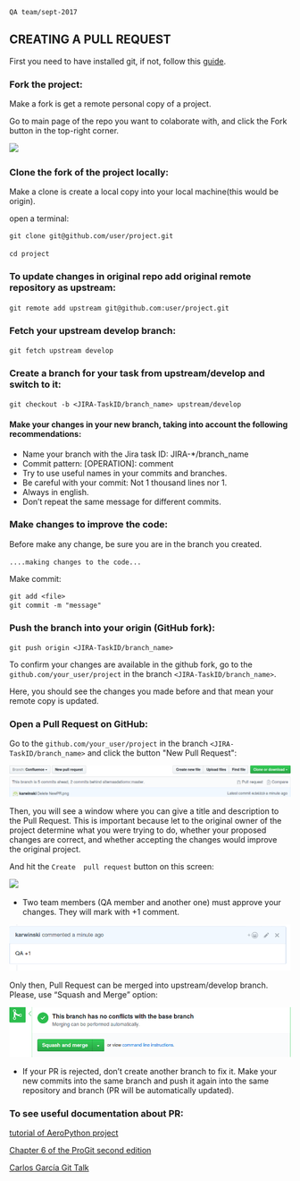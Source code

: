                                                                                        QA team/sept-2017 
## CREATING A PULL REQUEST


First you need to have installed git, if not, follow this [guide](https://git-scm.com/download).


### Fork the project:

Make a fork is get a remote personal copy of a project. 

Go to main page of the repo you want to colaborate with, and click the Fork button in the top-right corner. 

![](https://github-images.s3.amazonaws.com/help/bootcamp/Bootcamp-Fork.png)

### Clone the fork of the project locally:

Make a clone is create a local copy into your local machine(this would be origin). 

open a terminal:

```
git clone git@github.com/user/project.git

cd project
```

### To update changes in original repo add original remote repository as upstream:

`git remote add upstream git@github.com:user/project.git`

### Fetch your upstream develop branch:

`git fetch upstream develop`

### Create a branch for your task from upstream/develop and switch to it:

`git checkout -b <JIRA-TaskID/branch_name> upstream/develop`

#### Make your changes in your new branch, taking into account the following recommendations:
- Name your branch with the Jira task ID: JIRA-*/branch_name
- Commit pattern: [OPERATION]: comment
- Try to use useful names in your commits and branches. 
- Be careful with your commit: Not 1 thousand lines nor 1.
- Always in english.
- Don’t repeat the same message for different commits.

### Make changes to improve the code:

Before make any change, be sure you are in the branch you created. 

`....making changes to the code...`

 Make commit:

``` 
git add <file>
git commit -m "message"
```

### Push the branch into your origin (GitHub fork):

`git push origin <JIRA-TaskID/branch_name>` 
	
To confirm your changes are available in the github fork, go to the `github.com/your_user/project` in the branch `<JIRA-TaskID/branch_name>`. 

Here, you should see the changes you made before and that mean your remote copy is updated. 

### Open a Pull Request on GitHub:

Go to the `github.com/your_user/project` in the branch `<JIRA-TaskID/branch_name>` and click the button "New Pull Request":

![](https://github.com/karwinski/QA/blob/Confluence/NewPR.png)

Then, you will see a window where you can give a title and description to the Pull Request. This is important because let to the original owner of the project determine what you were trying to do, whether your proposed changes are correct, and whether accepting the changes would improve the original project.

And hit the `Create  pull request` button on this screen:

![](https://help.github.com/assets/images/help/pull_requests/send-pull-request.png)


- Two team members (QA member and another one) must approve your changes. They will mark with +1 comment. 

![](https://github.com/karwinski/QA/blob/Confluence/%2B1.png) 

Only then, Pull Request can be merged into upstream/develop branch. Please, use “Squash and Merge” option:

![](https://github.com/karwinski/QA/blob/Confluence/squas_merge.png)


- If your PR is rejected, don’t create another branch to fix it. Make your new commits into the same branch and push it again into the same repository and branch (PR will be automatically updated). 
 


### To see useful documentation about PR:

[tutorial of AeroPython project](https://github.com/AeroPython/PyFME/wiki/Tutorial-paso-a-paso-del-flujo-de-trabajo/_edit)

[Chapter 6 of the ProGit second edition](https://progit2.s3.amazonaws.com/en/2016-03-22-f3531/progit-en.1084.pdf)

[Carlos García Git Talk](https://docs.google.com/presentation/d/1kaPmYRJ2UjGSzR1RAKazteYUmzxI5jtUhlSDpWF7lFM/edit?ts=59a9af45#slide=id.g247b09294f_0_103)

